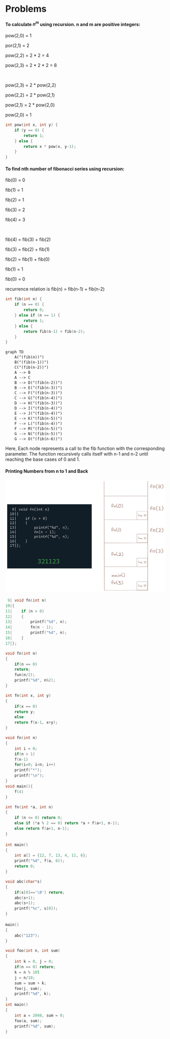 # Problems

#### To calculate $n^m$ using recursion. n and m are positive integers:

pow(2,0) = 1

por(2,1) = 2

pow(2,2) = 2 * 2 = 4

pow(2,3) = 2 * 2 * 2 = 8

<br>

pow(2,3) = 2 * pow(2,2)

pow(2,2) = 2 * pow(2,1)

pow(2,1) = 2 * pow(2,0)

pow(2,0) = 1

```c
int pow(int x, int y) {
    if (y == 0) {
        return 1;
    } else {
        return x * pow(x, y-1);
    }
}
```

#### To find nth number of fibonacci series using recursion:

fib(0) = 0

fib(1) = 1

fib(2) = 1

fib(3) = 2

fib(4) = 3

<br>

fib(4) = fib(3) + fib(2)

fib(3) = fib(2) + fib(1)

fib(2) = fib(1) + fib(0)

fib(1) = 1

fib(0) = 0

recurrence relation is fib(n) = fib(n-1) + fib(n-2)

```c
int fib(int n) {
    if (n == 0) {
        return 0;
    } else if (n == 1) {
        return 1;
    } else {
        return fib(n-1) + fib(n-2);
    }
}
```

```mermaid
graph TD
    A("(fib(n))")
    B("(fib(n-1))")
    C("(fib(n-2))")
    A --> B
    A --> C
    B --> D("(fib(n-2))")
    B --> E("(fib(n-3))")
    C --> F("(fib(n-3))")
    C --> G("(fib(n-4))")
    D --> H("(fib(n-3))")
    D --> I("(fib(n-4))")
    E --> J("(fib(n-4))")
    E --> K("(fib(n-5))")
    F --> L("(fib(n-4))")
    F --> M("(fib(n-5))")
    G --> N("(fib(n-5))")
    G --> O("(fib(n-6))")
```

Here, Each node represents a call to the fib function with the corresponding parameter. The function recursively calls itself with n-1 and n-2 until reaching the base cases of 0 and 1.

#### Printing Numbers from n to 1 and Back

![printing number from n to 1](img1.png)


```C
 9| void fn(int n)
10|{
11|    if (n > 0)
12|    {
13|        printf("%d", n);
14|        fn(n - 1);
15|        printf("%d", n);
16|    }
17|};
```


```C
void fn(int n)
{
    if(n == 0)
    return;
    fun(n/2);
    printf("%d", n%2);
}
```

```C
int fn(int x, int y)
{
    if(x == 0)
    return y;
    else
    return f(x-1, x+y);
}
```

```C
void fn(int n)
{
    int i = 0;
    if(n > 1)
    f(n-1)
    for(i=0; i<n; i++)
    printf("*");
    printf("\n");
}
void main(){
    f(4)
}
```

```C
int fn(int *a, int n)
{
    if (n <= 0) return 0;
    else if (*a % 2 == 0) return *a + f(a+1, n-1);
    else return f(a+1, n-1);    
}

int main()
{
    int a[] = {12, 7, 13, 4, 11, 6};
    printf("%d", f(a, 6));
    return 0;
}
```

```C
void abc(char*s)
{
    if(s[0]=='\0') return;
    abc(s+1);
    abc(s+1);
    printf("%c", s[0]);
}

main()
{
    abc("123");
}
```

```C
void foo(int n, int sum)
{
    int k = 0, j = 0;
    if(n == 0) return;
    k = n % 10l
    j = n/10;
    sum = sum + k;
    foo(j, sum);
    printf("%d", k);
}
int main()
{
    int a = 2048, sum = 0;
    foo(a, sum);
    printf("%d", sum);
}
```